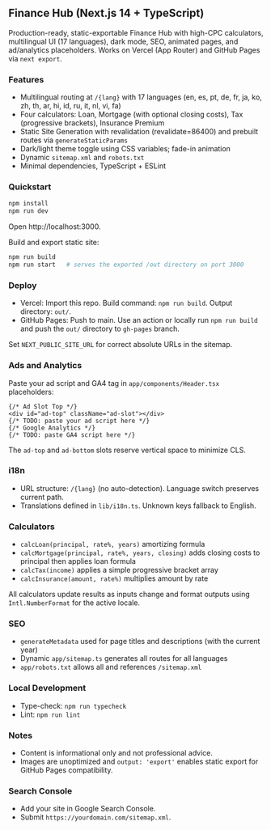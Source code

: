 ## Finance Hub (Next.js 14 + TypeScript)

Production-ready, static-exportable Finance Hub with high-CPC calculators, multilingual UI (17 languages), dark mode, SEO, animated pages, and ad/analytics placeholders. Works on Vercel (App Router) and GitHub Pages via `next export`.

### Features
- Multilingual routing at `/{lang}` with 17 languages (en, es, pt, de, fr, ja, ko, zh, th, ar, hi, id, ru, it, nl, vi, fa)
- Four calculators: Loan, Mortgage (with optional closing costs), Tax (progressive brackets), Insurance Premium
- Static Site Generation with revalidation (revalidate=86400) and prebuilt routes via `generateStaticParams`
- Dark/light theme toggle using CSS variables; fade-in animation
- Dynamic `sitemap.xml` and `robots.txt`
- Minimal dependencies, TypeScript + ESLint

### Quickstart
```bash
npm install
npm run dev
```
Open http://localhost:3000.

Build and export static site:
```bash
npm run build
npm run start   # serves the exported /out directory on port 3000
```

### Deploy
- Vercel: Import this repo. Build command: `npm run build`. Output directory: `out/`.
- GitHub Pages: Push to main. Use an action or locally run `npm run build` and push the `out/` directory to `gh-pages` branch.

Set `NEXT_PUBLIC_SITE_URL` for correct absolute URLs in the sitemap.

### Ads and Analytics
Paste your ad script and GA4 tag in `app/components/Header.tsx` placeholders:
```tsx
{/* Ad Slot Top */}
<div id="ad-top" className="ad-slot"></div>
{/* TODO: paste your ad script here */}
{/* Google Analytics */}
{/* TODO: paste GA4 script here */}
```
The `ad-top` and `ad-bottom` slots reserve vertical space to minimize CLS.

### i18n
- URL structure: `/{lang}` (no auto-detection). Language switch preserves current path.
- Translations defined in `lib/i18n.ts`. Unknown keys fallback to English.

### Calculators
- `calcLoan(principal, rate%, years)` amortizing formula
- `calcMortgage(principal, rate%, years, closing)` adds closing costs to principal then applies loan formula
- `calcTax(income)` applies a simple progressive bracket array
- `calcInsurance(amount, rate%)` multiplies amount by rate

All calculators update results as inputs change and format outputs using `Intl.NumberFormat` for the active locale.

### SEO
- `generateMetadata` used for page titles and descriptions (with the current year)
- Dynamic `app/sitemap.ts` generates all routes for all languages
- `app/robots.txt` allows all and references `/sitemap.xml`

### Local Development
- Type-check: `npm run typecheck`
- Lint: `npm run lint`

### Notes
- Content is informational only and not professional advice.
- Images are unoptimized and `output: 'export'` enables static export for GitHub Pages compatibility.

### Search Console
- Add your site in Google Search Console.
- Submit `https://yourdomain.com/sitemap.xml`.